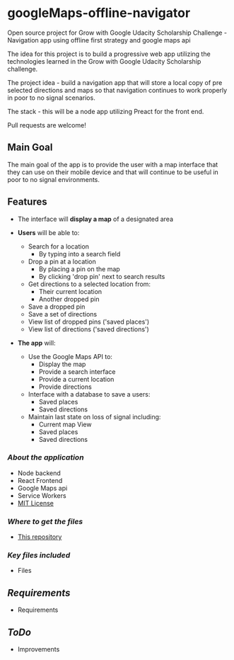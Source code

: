 # googleMaps-offline-navigator
Open source project for Grow with Google Udacity Scholarship Challenge - Navigation app using offline first strategy and google maps api

The idea for this project is to build a progressive web app utilizing the technologies learned in the Grow with Google Udacity Scholarship challenge.

The project idea - build a navigation app that will store a local copy of pre selected directions and maps so that navigation continues to work properly in poor to no signal scenarios.

The stack - this will be a node app utilizing Preact for the front end.

Pull requests are welcome!

## Main Goal

The main goal of the app is to provide the user with a map interface that they can use on their mobile device and that will continue to be useful in poor to no signal environments.

## Features

* The interface will **display a map** of a designated area


* **Users** will be able to:  
    * Search for a location
        * By typing into a search field
    * Drop a pin at a location
        * By placing a pin on the map
        * By clicking 'drop pin' next to search results
    * Get directions to a selected location from:
        * Their current location
        * Another dropped pin
    * Save a dropped pin
    * Save a set of directions
    * View list of dropped pins ('saved places')
    * View list of directions ('saved directions')


* **The app** will:
    * Use the Google Maps API to:
        * Display the map
        * Provide a search interface
        * Provide a current location
        * Provide directions
    * Interface with a database to save a users:
        * Saved places
        * Saved directions
    * Maintain last state on loss of signal including:
        * Current map View
        * Saved places
        * Saved directions


### *About the application*
* Node backend
* React Frontend
* Google Maps api
* Service Workers
* [MIT License](../blob/master/LICENSE)

### *Where to get the files*
* [This repository](https://github.com/motosharpley/googleMaps-offline-navigator)

### *Key files included*
* Files

## *Requirements*
* Requirements

## *ToDo*
* Improvements

